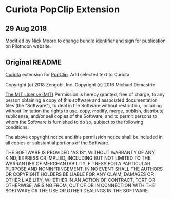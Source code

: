 Curiota PopClip Extension
=====================

## 29 Aug 2018

Modified by Nick Moore to change bundle identifier and sign for publication on Pilotnoon website.

## Original README

[Curiota](https://www.zengobi.com/curiota) extension for [PopClip](https://pilotmoon.com/popclip/). Add selected text to Curiota.

Copyright (c) 2018 Zengobi, Inc. 
Copyright (c) 2016 Michael Demastrie 

[The MIT License (MIT)](https://opensource.org/licenses/MIT)
Permission is hereby granted, free of charge, to any person obtaining a copy of this software and associated documentation files (the "Software"), to deal in the Software without restriction, including without limitation the rights to use, copy, modify, merge, publish, distribute, sublicense, and/or sell copies of the Software, and to permit persons to whom the Software is furnished to do so, subject to the following conditions:

The above copyright notice and this permission notice shall be included in all copies or substantial portions of the Software.

THE SOFTWARE IS PROVIDED "AS IS", WITHOUT WARRANTY OF ANY KIND, EXPRESS OR IMPLIED, INCLUDING BUT NOT LIMITED TO THE WARRANTIES OF MERCHANTABILITY, FITNESS FOR A PARTICULAR PURPOSE AND NONINFRINGEMENT. IN NO EVENT SHALL THE AUTHORS OR COPYRIGHT HOLDERS BE LIABLE FOR ANY CLAIM, DAMAGES OR OTHER LIABILITY, WHETHER IN AN ACTION OF CONTRACT, TORT OR OTHERWISE, ARISING FROM, OUT OF OR IN CONNECTION WITH THE SOFTWARE OR THE USE OR OTHER DEALINGS IN THE SOFTWARE.
